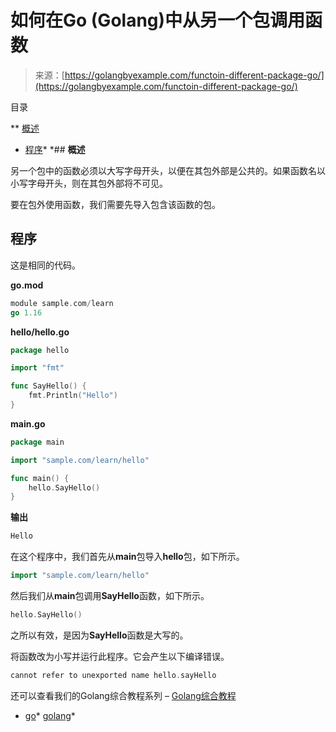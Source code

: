 <!--yml

类别：未分类

日期：2024-10-13 06:34:39

-->

# 如何在Go (Golang)中从另一个包调用函数

> 来源：[https://golangbyexample.com/functoin-different-package-go/](https://golangbyexample.com/functoin-different-package-go/)

目录

**   [概述](#Overview "Overview")

+   [程序](#Program "Program")*  *## **概述**

另一个包中的函数必须以大写字母开头，以便在其包外部是公共的。如果函数名以小写字母开头，则在其包外部将不可见。

要在包外使用函数，我们需要先导入包含该函数的包。

## **程序**

这是相同的代码。

**go.mod**

```go
module sample.com/learn
go 1.16
```

**hello/hello.go**

```go
package hello

import "fmt"

func SayHello() {
	fmt.Println("Hello")
}
```

**main.go**

```go
package main

import "sample.com/learn/hello"

func main() {
    hello.SayHello()
}
```

**输出**

```go
Hello
```

在这个程序中，我们首先从**main**包导入**hello**包，如下所示。

```go
import "sample.com/learn/hello"
```

然后我们从**main**包调用**SayHello**函数，如下所示。

```go
hello.SayHello()
```

之所以有效，是因为**SayHello**函数是大写的。

将函数改为小写并运行此程序。它会产生以下编译错误。

```go
cannot refer to unexported name hello.sayHello
```

还可以查看我们的Golang综合教程系列 – [Golang综合教程](https://golangbyexample.com/golang-comprehensive-tutorial/)

+   [go](https://golangbyexample.com/tag/go/)*   [golang](https://golangbyexample.com/tag/golang/)*
